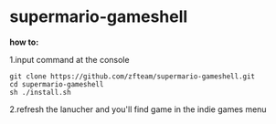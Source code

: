 # supermario-gameshell

**how to:**

1.input command at the console
```
git clone https://github.com/zfteam/supermario-gameshell.git
cd supermario-gameshell
sh ./install.sh
```

2.refresh the lanucher and you'll find game in the indie games menu

